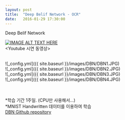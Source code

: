 ```yaml
---
layout: post
title:  "Deep Belif Network - OCR"
date:   2016-01-29 17:30:00
---
```

Deep Belif Network <br>


[![IMAGE ALT TEXT HERE](http://img.youtube.com/vi/2I64NsM7Dfs/0.jpg)](http://www.youtube.com/watch?v=2I64NsM7Dfs)
<br>\<Youtube 시연 동영상\>

<br>
![_config.yml]({{ site.baseurl }}/images/DBN/DBN1.JPG)<br>
![_config.yml]({{ site.baseurl }}/images/DBN/DBN2.JPG)<br>
![_config.yml]({{ site.baseurl }}/images/DBN/DBN3.JPG)<br>
![_config.yml]({{ site.baseurl }}/images/DBN/DBN4.JPG)<br>

<br><br>*학습 기간 1주일. (CPU만 사용해서...)<br>
*MNIST Handwritten 데이터를 이용하여 학습<br>
[DBN Github repository](https://github.com/sp9103/DBN_Handwritten)<br>
